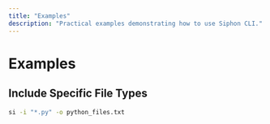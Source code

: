 ```yaml
---
title: "Examples"
description: "Practical examples demonstrating how to use Siphon CLI."
---
```


# Examples

## Include Specific File Types

```bash
si -i "*.py" -o python_files.txt
```
